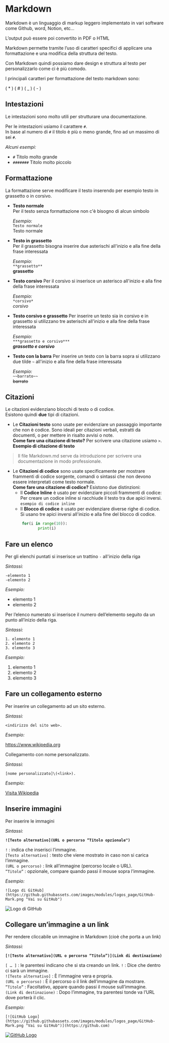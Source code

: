# Markdown

Markdown è un linguaggio di markup leggero implementato in vari software come Github, word, Notion, etc…

L’output può essere poi convertito in PDF o HTML

Markdown permette tramite l’uso di caratteri specifici di applicare una formattazione e una modifica della struttura del testo.

Con Markdown quindi possiamo dare design e struttura al testo per personalizzarlo come ci è più comodo.

I principali caratteri per formattazione del testo markdown sono:

( * ) ( # ) ( _ ) ( - )


## Intestazioni
Le intestazioni sono molto utili per strutturare una documentazione.  

Per le intestazioni usiamo il carattere `#`.  
In base al numero di `#` il titolo è più o meno grande, fino ad un massimo di sei `#`.    

*Alcuni esempi:*
- `#` Titolo molto grande
- `#######` Titolo molto piccolo

## Formattazione  
La formattazione serve modificare il testo inserendo per esempio testo in grassetto o in corsivo.  
- **Testo normale**  
  Per il testo senza formattazione non c'è bisogno di alcun simbolo  
  
  *Esempio:*  
  `Testo normale`  
  Testo normale
- **Testo in grassetto**  
  Per il grassetto bisogna inserire due asterischi all'inizio e alla fine della frase interessata

  *Esempio:*  
  `**grassetto**`  
  **grassetto**
- **Testo corsivo**
  Per il corsivo si inserisce un asterisco all'inizio e alla fine della frase interessata

  *Esempio:*  
  `*corsivo*`    
  *corsivo*  
- **Testo corsivo e grassetto**
  Per inserire un testo sia in corsivo e in grassetto si utilizzano tre asterischi all'inizio e alla fine della frase interessata

  *Esempio:*  
  `***grassetto e corsivo***`  
  ***grassetto e corsivo***  
- **Testo con la barra**
  Per inserire un testo con la barra sopra si utilizzano due tilde `~` all'inizio e alla fine della frase interessata

  *Esempio:*  
  `~~barrato~~`  
  ~~barrato~~


## Citazioni
Le citazioni evidenziano blocchi di testo o di codice.  
Esistono quindi **due** tipi di citazioni.
+ Le **Citazioni testo** sono usate per evidenziare un passaggio importante che non è codice.
Sono ideali per citazioni verbali, estratti da documenti, o per mettere in risalto avvisi o note.<br>
**Come fare una citazione di testo?**
Per scrivere una citazione usiamo `>`.<br>
**Esempio di citazione di testo**
> Il file Markdown.md serve da introduzione per scrivere una documentazione in modo professionale. <br>
+ Le **Citazioni di codice** sono usate specificamente per mostrare frammenti di codice sorgente, comandi o sintassi che non devono essere interpretati come testo normale.<br>
 **Come fare una citazione di codice?**
 Esistono due distinzioni:
   + Il **Codice Inline** è usato per evidenziare piccoli frammenti di codice: 
   Per creare un codice inline si racchiude il testo tra due apici inversi.
    `esempio di codice inline`
    + Il **Blocco di codice** è usato per evidenziare diverse righe di codice.
     Si usano tre apici inversi all'inizio e alla fine del blocco di codice.
     ```python
	     for(i in range(10)):
				print(i)
	 ```

## Fare un elenco

Per gli elenchi puntati si inserisce un trattino `-` all'inizio della riga  

*Sintassi:*  

`-elemento 1`  
`-elemento 2`  

*Esempio:*
- elemento 1
- elemento 2    

Per l’elenco numerato si inserisce il numero dell’elemento seguito da un punto all’inizio della riga.

*Sintassi:*

`1. elemento 1`  
`2. elemento 2`  
`3. elemento 3`  

*Esempio:*

1. elemento 1
2. elemento 2
3. elemento 3


## Fare un collegamento esterno

Per inserire un collegamento ad un sito esterno.  

*Sintassi:*  

`<indirizzo del sito web>.`  

*Esempio:*  

<https://www.wikipedia.org>

Collegamento con nome personalizzato.  

*Sintassi:*  

`[nome personalizzato]\(<link>).`  

*Esempio:*  

[Visita Wikipedia](https://www.wikipedia.org)  

## Inserire immagini

Per inserire le immagini  

*Sintassi:*  

__`![Testo alternativo](URL o percorso “Titolo opzionale")`__

`!` : indica che inserisci l’immagine.  
`[Testo alternativo]` : testo che viene mostrato in caso non si carica l’immagine.  
`(URL o percorso)` : link all’immagine (percorso locale o URL).  
`”Titolo”` : opzionale, compare quando passi il mouse sopra l’immagine.  


*Esempio:*  

`![Logo di GitHub](https://github.githubassets.com/images/modules/logos_page/GitHub-Mark.png "Vai su GitHub")`  

![Logo di GitHub](https://github.githubassets.com/images/modules/logos_page/GitHub-Mark.png "Vai su GitHub")


## Collegare un’immagine a un link

Per rendere cliccabile un immagine in Markdown (cioè che porta a un link)  

*Sintassi:*  

__`[![Testo alternativo](URL o percorso “Titolo”)](Link di destinazione)`__

`[ … ]` : le parentesi indicano che si sta creando un link.
`!` : Dice che dentro ci sarà un immagine.  
`![Testo alternativo]` : È l’immagine vera e propria.  
`(URL o percorso)` : È il percorso o il link dell’immagine da mostrare.  
`”Titolo”` : Facoltativo, appare quando passi il mouse sull’immagine.  
`(Link di destinazione)` : Dopo l’immagine, tra parentesi tonde va l’URL dove porterà il clic.  


  *Esempio:*  

`[![GitHub Logo](https://github.githubassets.com/images/modules/logos_page/GitHub-Mark.png "Vai su GitHub")](https://github.com)`  

  [![GitHub Logo](https://github.githubassets.com/images/modules/logos_page/GitHub-Mark.png "Vai su GitHub")](https://github.com)

